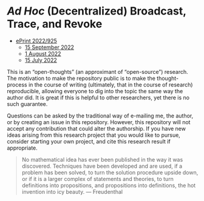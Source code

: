 # *Ad Hoc* (Decentralized) Broadcast, Trace, and Revoke

- [ePrint 2022/925](https://eprint.iacr.org/2022/925)
  - [15 September 2022](https://eprint.iacr.org/archive/2022/925/20220915:224904)
  - [1 August 2022](https://eprint.iacr.org/archive/2022/925/20220801:093441)
  - [15 July 2022](https://eprint.iacr.org/archive/2022/925/20220715:163054)

This is an “open-thoughts” (an approximant of “open-source”) research. The motivation to make the repository public is to make the thought-process in the course of writing (ultimately, that in the course of research) reproducible, allowing everyone to dig into the topic the same way the author did. It is great if this is helpful to other researchers, yet there is no such guarantee.

Questions can be asked by the traditional way of e-mailing me, the author, or by creating an issue in this repository. However, this repository will not accept any contribution that could alter the authorship. If you have new ideas arising from this research project that you would like to pursue, consider starting your own project, and cite this research result if appropriate.

> No mathematical idea has ever been published in the way it was discovered. Techniques have been developed and are used, if a problem has been solved, to turn the solution procedure upside down, or if it is a larger complex of statements and theories, to turn definitions into propositions, and propositions into definitions, the hot invention into icy beauty. — Freudenthal
